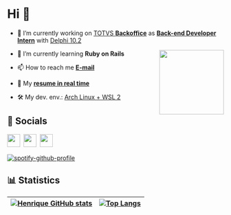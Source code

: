 # Hi 🤙

- 🔧 I’m currently working on [TOTVS **Backoffice**][link_totvs] as [**Back-end Developer Intern**][linkedin] with [Delphi 10.2][pascal_repo]

<img align="right" height="150" src="https://i.ibb.co/PhDHQB5/Rodriguez-Typing-At-Desk.gif"/>

- 📔 I’m currently learning **Ruby on Rails**

- 📫 How to reach me **[E-mail][email_link]**

- 📄 My **[resume in real time][curriculum_vitae]**

- 🛠️ My dev. env.: [Arch Linux + WSL 2][arch_wsl2]

## 💬 Socials

[<img src="https://raw.githubusercontent.com/rahuldkjain/github-profile-readme-generator/master/src/images/icons/Social/linked-in-alt.svg" width="30" />][linkedin] ![]() [<img src= "https://upload.wikimedia.org/wikipedia/commons/4/44/Microsoft_logo.svg" width="30" />][ms_learn] ![]() [<img src="https://w1.codingame.com/work/wp-content/uploads/2020/12/gorails-logo.png" width="30"/>][go_rails]

[![spotify-github-profile][spotify]](https://github.com/kittinan/spotify-github-profile)

## 📊 Statistics

| [![Henrique GitHub stats](https://github-readme-stats.vercel.app/api?username=henrique-souza&theme=ayu-mirage&show_icons=true&hide_title=true)](https://henrique-souza.vercel.app) | [![Top Langs](https://github-readme-stats.vercel.app/api/top-langs/?username=henrique-souza&theme=ayu-mirage&layout=compact&langs_count=5)](https://henrique-souza.vercel.app) |
| --- | --- |

<!--

- ⚡ Fun fact **I like specifically and just Dark++ theme in all my tools**

 ![]() [<img src="https://upload.wikimedia.org/wikipedia/commons/4/40/HackerRank_Icon-1000px.png" width="30" />][hacker_rank]

## 🧙‍♂️ Skills

| Level| Languages  | Softwares | Sctructures, Frameworks or Methodologies |
| :-: | :- | :-: | :- |
| **_Intermediate_** to **_advanced_** |  [Ruby][RoR], [Python][python], [C#][csharp], [C/C++][cpp], [Delphi][pascal_repo], [Java][java], SQL Server, Oracle | Delphi, Oracle Developer, SQL Server Management Studio, VS Code, Appium, WinAppDriver, Visual Studio, GitHub, Git | [.NET][dotnet], [UML][uml], OOP, Automated tests, Unit tests, Data sctructures, Kanban, Scrum, TFS, Azure DevOps, Jira Software |
| **_Beginner_** | Kotlin, [Rust][rust], [API Rest][dotnet], [JavaScript][javascript], [TypeScript][typescript], [Dart][dart], Node.js, SQLite | RubyMine, LunarVim, Android Studio, Cloud9, VirtualBox, Vagrant | [Ruby on Rails][RoR], [RSpec][rspec], [TDD][rspec], Tailwind, Bootstrap, Angular, React, Horse, Flutter |

-->

[pascal_repo]: https://github.com/henrique-souza?tab=repositories&q=&type=&language=pascal&sort=
[linkedin]: https://www.linkedin.com/in/riquehen
[ms_learn]: https://docs.microsoft.com/users/henrique-souza-8745/achievements
[go_rails]: https://gorails.com/users/64010
[hacker_rank]: https://www.hackerrank.com/h_s_s_henrique
[link_totvs]: https://www.totvs.com/hospitalidade/produtos/?nowprocket=1
[email_link]: mailto:hsouza.dev@outlook.com.br
[arch_wsl2]: https://github.com/henrique-souza/development_environment/blob/main/README.md
[curriculum_vitae]: https://docs.google.com/document/d/e/2PACX-1vQioGF1OUZFdDUlMTwfi-8kNZrVQcpM5KRw0tQf3H76__85fi7vJclXpjF6kWt4-f06M3d9SNvR-KlJ/pub
[profile_views]: https://komarev.com/ghpvc/?username=henrique-souza&color=lightgrey&style=flat-square
[spotify]: https://spotify-github-profile.vercel.app/api/view?uid=22aaqwnwsca3lv62n6lido44i&cover_image=true&theme=natemoo-re&show_offline=true&bar_color=000000&bar_color_cover=true
